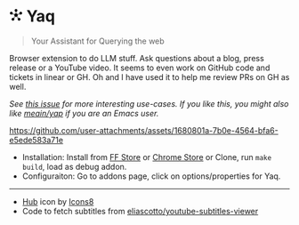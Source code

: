 # ![icon](./assets/icon48.png) Yaq

> Your Assistant for Querying the web

Browser extension to do LLM stuff. Ask questions about a blog, press
release or a YouTube video. It seems to even work on GitHub code and
tickets in linear or GH. Oh and I have used it to help me review PRs
on GH as well.

*See [this issue](https://github.com/meain/yeeha/issues/5) for more
interesting use-cases. If you like this, you might also like
[meain/yap](https://github.com/meain/yap) if you are an Emacs user.*

https://github.com/user-attachments/assets/1680801a-7b0e-4564-bfa6-e5ede583a71e

- Installation: Install from [FF Store](https://addons.mozilla.org/en-US/firefox/addon/yaq/) or [Chrome Store](https://chromewebstore.google.com/detail/yaq/bpgcocbfiepefdgpoedcdbkfpibjflka) or Clone, run `make build`, load as debug addon.
- Configuraiton: Go to addons page, click on options/properties for Yaq.

---

- <a target="_blank" href="https://icons8.com/icon/GC1ZuXqlf4wE/hub">Hub</a> icon by <a target="_blank" href="https://icons8.com">Icons8</a>
- Code to fetch subtitles from [eliascotto/youtube-subtitles-viewer](https://github.com/eliascotto/youtube-subtitles-viewer/)

